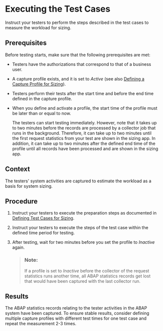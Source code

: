 <!-- loio64716fba70264ab0b0f00f3a867df824 -->

# Executing the Test Cases

Instruct your testers to perform the steps described in the test cases to measure the workload for sizing.



<a name="loio64716fba70264ab0b0f00f3a867df824__prereq_pj1_g1k_hrb"/>

## Prerequisites

Before testing starts, make sure that the following prerequisites are met:

-   Testers have the authorizations that correspond to that of a business user.

-   A capture profile exists, and it is set to *Active* \(see also [Defining a Capture Profile for Sizing](defining-a-capture-profile-for-sizing-ba3ddae.md)\).

-   Testers perform their tests after the start time and before the end time defined in the capture profile.

-   When you define and activate a profile, the start time of the profile must be later than or equal to now.

    The testers can start testing immediately. However, note that it takes up to two minutes before the records are processed by a collector job that runs in the background. Therefore, it can take up to two minutes until the first request statistics from your test are shown in the sizing app. In addition, it can take up to two minutes after the defined end time of the profile until all records have been processed and are shown in the sizing app.




## Context

The testers' system activities are captured to estimate the workload as a basis for system sizing.



## Procedure

1.  Instruct your testers to execute the preparation steps as documented in [Defining Test Cases for Sizing](defining-test-cases-for-sizing-0e95d18.md).

2.  Instruct your testers to execute the steps of the test case within the defined time period for testing.

3.  After testing, wait for two minutes before you set the profile to *Inactive* again.

    > ### Note:  
    > If a profile is set to *Inactive* before the collector of the request statistics runs another time, all ABAP statistics records get lost that would have been captured with the last collector run.




<a name="loio64716fba70264ab0b0f00f3a867df824__result_kqm_v35_tqb"/>

## Results

The ABAP statistics records relating to the tester activities in the ABAP system have been captured. To ensure stable results, consider defining multiple capture profiles with different test times for one test case and repeat the measurement 2-3 times.

